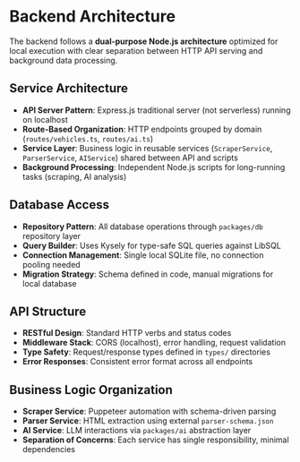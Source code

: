 # Backend Architecture

The backend follows a **dual-purpose Node.js architecture** optimized for local execution with clear separation between HTTP API serving and background data processing.

## Service Architecture

- **API Server Pattern**: Express.js traditional server (not serverless) running on localhost
- **Route-Based Organization**: HTTP endpoints grouped by domain (`routes/vehicles.ts`, `routes/ai.ts`)
- **Service Layer**: Business logic in reusable services (`ScraperService`, `ParserService`, `AIService`) shared between API and scripts
- **Background Processing**: Independent Node.js scripts for long-running tasks (scraping, AI analysis)

## Database Access

- **Repository Pattern**: All database operations through `packages/db` repository layer
- **Query Builder**: Uses Kysely for type-safe SQL queries against LibSQL
- **Connection Management**: Single local SQLite file, no connection pooling needed
- **Migration Strategy**: Schema defined in code, manual migrations for local database

## API Structure

- **RESTful Design**: Standard HTTP verbs and status codes
- **Middleware Stack**: CORS (localhost), error handling, request validation
- **Type Safety**: Request/response types defined in `types/` directories
- **Error Responses**: Consistent error format across all endpoints

## Business Logic Organization

- **Scraper Service**: Puppeteer automation with schema-driven parsing
- **Parser Service**: HTML extraction using external `parser-schema.json`
- **AI Service**: LLM interactions via `packages/ai` abstraction layer
- **Separation of Concerns**: Each service has single responsibility, minimal dependencies


